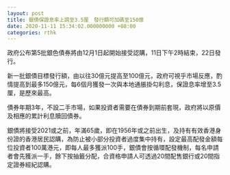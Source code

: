 ```yaml
---
layout: post
title: 銀債保證息率上調至3.5厘　發行額可加碼至150億
date: 2020-11-11 15:34:02.000000000 +08:00
categories: rthk
---
```


政府公布第5批銀色債券將由12月1日起開始接受認購，11日下午2時結束，22日發行。

新一批銀債目標發行額，由以往30億元提高至100億元，政府可視乎市場反應，酌情提高到最多150億元，每6個月獲發一次與本地通脹掛勾利息，保證息率增至3.5厘，是歷來最高。

債券年期3年，不設二手市場，如果投資者需要在債券到期前套現，政府將以原價及相應的累計利息贖回債券。

銀債將接受2021或之前，年滿65歲，即在1956年或之前出生，及持有有效香港身份證的香港居民認購，為防止被小部分投資者過度集中持有，設定最高配發金額每位投資者100萬港元，即每人最多獲派100手，銀債會按循環配發機制，每名申請者會先獲派一手，餘下按抽籤分配，合資格申請人可透過20間配售銀行或20間指定證券經紀認購。
